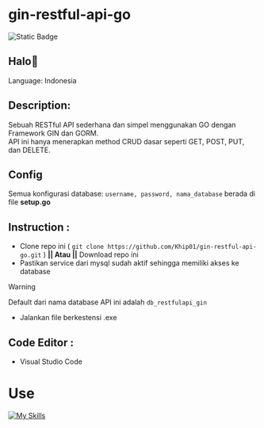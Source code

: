 # gin-restful-api-go
<img alt="Static Badge" src="https://img.shields.io/badge/Type-Tool%2FAlat-blue?style=flat&color=cyan">

## Halo👋

Language: Indonesia

## Description:
  Sebuah RESTful API sederhana dan simpel menggunakan GO dengan Framework GIN dan GORM.<br>
  API ini hanya menerapkan method CRUD dasar seperti GET, POST, PUT, dan DELETE. 

## Config
  Semua konfigurasi database: ```username, password, nama_database``` berada di file **setup.go**

## Instruction : 
- Clone repo ini ( ```git clone https://github.com/Khip01/gin-restful-api-go.git``` )  **|| Atau ||** Download repo ini
- Pastikan service dari mysql sudah aktif sehingga memiliki akses ke database
> [!WARNING]
Default dari nama database API ini adalah ```db_restfulapi_gin```
- Jalankan file berkestensi .exe

## Code Editor :
- Visual Studio Code
 
# Use
[![My Skills](https://skillicons.dev/icons?i=go,vscode)](https://github.com/Khip01)
